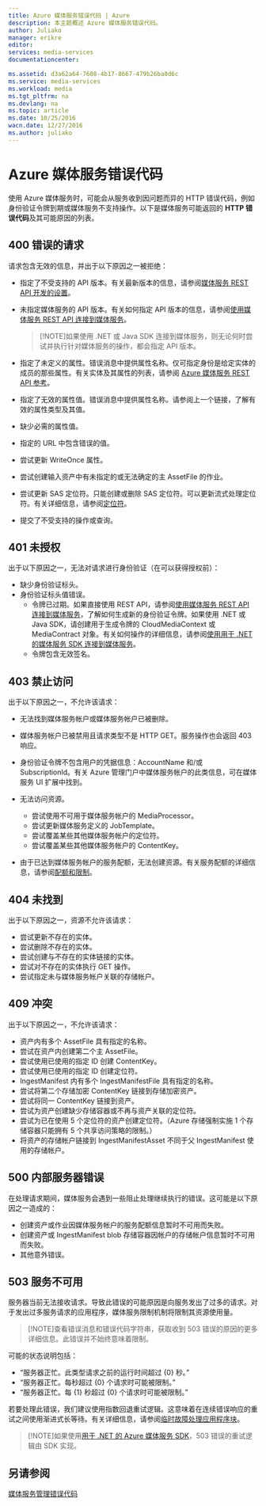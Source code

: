 ```yaml
---
title: Azure 媒体服务错误代码 | Azure
description: 本主题概述 Azure 媒体服务错误代码。
author: Juliako
manager: erikre
editor: 
services: media-services
documentationcenter: 

ms.assetid: d3a62a64-7608-4b17-8667-479b26ba0d6c
ms.service: media-services
ms.workload: media
ms.tgt_pltfrm: na
ms.devlang: na
ms.topic: article
ms.date: 10/25/2016
wacn.date: 12/27/2016
ms.author: juliako
---
```


# Azure 媒体服务错误代码
使用 Azure 媒体服务时，可能会从服务收到因问题而异的 HTTP 错误代码，例如身份验证令牌到期或媒体服务不支持操作。以下是媒体服务可能返回的 **HTTP 错误代码**及其可能原因的列表。

## 400 错误的请求
请求包含无效的信息，并出于以下原因之一被拒绝：

* 指定了不受支持的 API 版本。有关最新版本的信息，请参阅[媒体服务 REST API 开发的设置](./media-services-rest-how-to-use.md)。
* 未指定媒体服务的 API 版本。有关如何指定 API 版本的信息，请参阅[使用媒体服务 REST API 连接到媒体服务](./media-services-rest-connect-programmatically.md)。
  
  > [!NOTE]如果使用 .NET 或 Java SDK 连接到媒体服务，则无论何时尝试并执行针对媒体服务的操作，都会指定 API 版本。

* 指定了未定义的属性。错误消息中提供属性名称。仅可指定身份是给定实体的成员的那些属性。有关实体及其属性的列表，请参阅 [Azure 媒体服务 REST API 参考](https://docs.microsoft.com/zh-cn/rest/api/media/mediaservice)。
* 指定了无效的属性值。错误消息中提供属性名称。请参阅上一个链接，了解有效的属性类型及其值。
* 缺少必需的属性值。
* 指定的 URL 中包含错误的值。
* 尝试更新 WriteOnce 属性。
* 尝试创建输入资产中有未指定的或无法确定的主 AssetFile 的作业。
* 尝试更新 SAS 定位符。只能创建或删除 SAS 定位符。可以更新流式处理定位符。有关详细信息，请参阅[定位符](https://docs.microsoft.com/zh-cn/rest/api/media/operations/locator)。
* 提交了不受支持的操作或查询。

## 401 未授权
出于以下原因之一，无法对请求进行身份验证（在可以获得授权前）：

* 缺少身份验证标头。
* 身份验证标头值错误。
  * 令牌已过期。如果直接使用 REST API，请参阅[使用媒体服务 REST API 连接到媒体服务](./media-services-rest-connect-programmatically.md)，了解如何生成新的身份验证令牌。如果使用 .NET 或 Java SDK，请创建用于生成令牌的 CloudMediaContext 或 MediaContract 对象。有关如何操作的详细信息，请参阅[使用用于 .NET 的媒体服务 SDK 连接到媒体服务](./media-services-dotnet-connect-programmatically.md)。
  * 令牌包含无效签名。</li></ul></li></ul>

## 403 禁止访问
出于以下原因之一，不允许该请求：

* 无法找到媒体服务帐户或媒体服务帐户已被删除。
* 媒体服务帐户已被禁用且请求类型不是 HTTP GET。服务操作也会返回 403 响应。
* 身份验证令牌不包含用户的凭据信息：AccountName 和/或 SubscriptionId。有关 Azure 管理门户中媒体服务帐户的此类信息，可在媒体服务 UI 扩展中找到。
* 无法访问资源。
  
  * 尝试使用不可用于媒体服务帐户的 MediaProcessor。
  * 尝试更新媒体服务定义的 JobTemplate。
  * 尝试覆盖某些其他媒体服务帐户的定位符。
  * 尝试覆盖某些其他媒体服务帐户的 ContentKey。
* 由于已达到媒体服务帐户的服务配额，无法创建资源。有关服务配额的详细信息，请参阅[配额和限制](./media-services-quotas-and-limitations.md)。

## 404 未找到
出于以下原因之一，资源不允许该请求：

* 尝试更新不存在的实体。
* 尝试删除不存在的实体。
* 尝试创建与不存在的实体链接的实体。
* 尝试对不存在的实体执行 GET 操作。
* 尝试指定未与媒体服务帐户关联的存储帐户。

## 409 冲突
出于以下原因之一，不允许该请求：

* 资产内有多个 AssetFile 具有指定的名称。
* 尝试在资产内创建第二个主 AssetFile。
* 尝试使用已使用的指定 ID 创建 ContentKey。
* 尝试使用已使用的指定 ID 创建定位符。
* IngestManifest 内有多个 IngestManifestFile 具有指定的名称。
* 尝试将第二个存储加密 ContentKey 链接到存储加密资产。
* 尝试将同一 ContentKey 链接到资产。
* 尝试为资产创建缺少存储容器或不再与资产关联的定位符。
* 尝试为已在使用 5 个定位符的资产创建定位符。（Azure 存储强制实施 1 个存储容器只能拥有 5 个共享访问策略的限制。）
* 将资产的存储帐户链接到 IngestManifestAsset 不同于父 IngestManifest 使用的存储帐户。

## 500 内部服务器错误
在处理请求期间，媒体服务会遇到一些阻止处理继续执行的错误。这可能是以下原因之一造成的：

* 创建资产或作业因媒体服务帐户的服务配额信息暂时不可用而失败。
* 创建资产或 IngestManifest blob 存储容器因帐户的存储帐户信息暂时不可用而失败。
* 其他意外错误。

## 503 服务不可用
服务器当前无法接收请求。导致此错误的可能原因是向服务发出了过多的请求。对于发出过多服务请求的应用程序，媒体服务限制机制将限制其资源使用量。

> [!NOTE]查看错误消息和错误代码字符串，获取收到 503 错误的原因的更多详细信息。此错误并不始终意味着限制。

可能的状态说明包括：

* “服务器正忙。此类型请求之前的运行时间超过 {0} 秒。”
* “服务器正忙。每秒超过 {0} 个请求时可能被限制。”
* “服务器正忙。每 {1} 秒超过 {0} 个请求时可能被限制。”

若要处理此错误，我们建议使用指数回退重试逻辑。这意味着在连续错误响应的重试之间使用渐进式长等待。有关详细信息，请参阅[临时故障处理应用程序块](https://msdn.microsoft.com/zh-cn/library/hh680905.aspx)。

> [!NOTE]如果使用[用于 .NET 的 Azure 媒体服务 SDK](https://github.com/Azure/azure-sdk-for-media-services/tree/master)，503 错误的重试逻辑由 SDK 实现。

## 另请参阅
[媒体服务管理错误代码](http://msdn.microsoft.com/zh-cn/library/windowsazure/dn167016.aspx)

<!---HONumber=Mooncake_1205_2016-->
